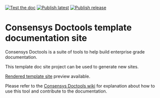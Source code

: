 [![Test the doc](https://github.com/ConsenSys/doctools.template-site/actions/workflows/tests.yml/badge.svg)](https://github.com/ConsenSys/doctools.template-site/actions/workflows/tests.yml)
[![Publish latest](https://github.com/ConsenSys/doctools.template-site/actions/workflows/latest_publish.yml/badge.svg)](https://consensys.net/docs/doctools/en/latest/)
[![Publish release](https://github.com/ConsenSys/doctools.template-site/actions/workflows/release_publish.yml/badge.svg)](https://consensys.net/docs/doctools/en/stable/)

# Consensys Doctools template documentation site

Consensys Doctools is a suite of tools to help build enterprise grade documentation.

This template doc site project can be used to generate new sites.

[Rendered template site] preview available.

Please refer to the [Consensys Doctools wiki] for explanation about
how to use this tool and contribute to the documentation.

[Consensys Doctools wiki]: https://github.com/Consensys/doctools.template-site/wiki
[Rendered template site]: https://consensys.net/docs/doctools/en/latest/
